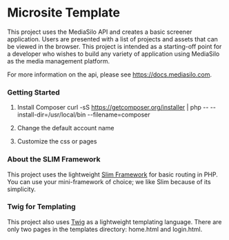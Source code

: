 # Microsite Template
This project uses the MediaSilo API and creates a basic screener application. Users are presented with a list of projects and assets that can be viewed in the browser. This project is intended as a starting-off point for a developer who wishes to build any variety of application using MediaSilo as the media management platform. 

For more information on the api, please see https://docs.mediasilo.com. 


### Getting Started

1. Install Composer
curl -sS https://getcomposer.org/installer | php -- --install-dir=/usr/local/bin --filename=composer

2. Change the default account name
3. Customize the css or pages


### About the SLIM Framework
This project uses the lightweight [Slim Framework](www.slimframework.com) for basic routing in PHP. You can use your mini-framework of choice; we like Slim because of its simplicity.

### Twig for Templating
This project also uses [Twig](http://twig.sensiolabs.org/) as a lightweight templating language. There are only two pages in the templates directory: home.html and login.html. 

